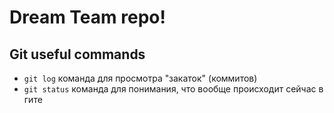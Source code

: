 # Dream Team repo!


## Git useful commands

- `git log` команда для просмотра "закаток" (коммитов)
- `git status` команда для понимания, что вообще происходит сейчас в гите
